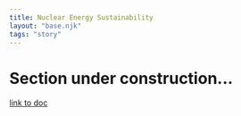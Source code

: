 ```yaml
---
title: Nuclear Energy Sustainability
layout: "base.njk"
tags: "story"
---
```


# Section under construction...

[link to doc](/stories/nuclear_energy/can_nuclear_energy_stop_global_warming_he.pdf)